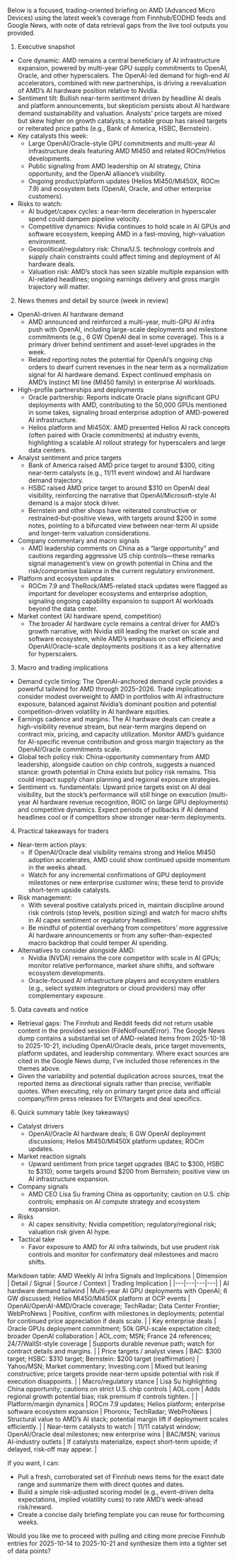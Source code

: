 Below is a focused, trading-oriented briefing on AMD (Advanced Micro Devices) using the latest week’s coverage from Finnhub/EODHD feeds and Google News, with note of data retrieval gaps from the live tool outputs you provided.

1) Executive snapshot
- Core dynamic: AMD remains a central beneficiary of AI infrastructure expansion, powered by multi-year GPU supply commitments to OpenAI, Oracle, and other hyperscalers. The OpenAI-led demand for high-end AI accelerators, combined with new partnerships, is driving a reevaluation of AMD’s AI hardware position relative to Nvidia.
- Sentiment tilt: Bullish near-term sentiment driven by headline AI deals and platform announcements, but skepticism persists about AI hardware demand sustainability and valuation. Analysts’ price targets are mixed but skew higher on growth catalysts; a notable group has raised targets or reiterated price paths (e.g., Bank of America, HSBC, Bernstein). 
- Key catalysts this week: 
  - Large OpenAI/Oracle-style GPU commitments and multi-year AI infrastructure deals featuring AMD MI450 and related ROCm/Helios developments.
  - Public signaling from AMD leadership on AI strategy, China opportunity, and the OpenAI alliance’s visibility.
  - Ongoing product/platform updates (Helios MI450/MI450X, ROCm 7.9) and ecosystem bets (OpenAI, Oracle, and other enterprise customers).
- Risks to watch:
  - AI budget/capex cycles: a near-term deceleration in hyperscaler spend could dampen pipeline velocity.
  - Competitive dynamics: Nvidia continues to hold scale in AI GPUs and software ecosystem, keeping AMD in a fast-moving, high-valuation environment.
  - Geopolitical/regulatory risk: China/U.S. technology controls and supply chain constraints could affect timing and deployment of AI hardware deals.
  - Valuation risk: AMD’s stock has seen sizable multiple expansion with AI-related headlines; ongoing earnings delivery and gross margin trajectory will matter.

2) News themes and detail by source (week in review)
- OpenAI-driven AI hardware demand
  - AMD announced and reinforced a multi-year, multi-GPU AI infra push with OpenAI, including large-scale deployments and milestone commitments (e.g., 6 GW OpenAI deal in some coverage). This is a primary driver behind sentiment and asset-level upgrades in the week.
  - Related reporting notes the potential for OpenAI’s ongoing chip orders to dwarf current revenues in the near term as a normalization signal for AI hardware demand. Expect continued emphasis on AMD’s Instinct MI line (MI450 family) in enterprise AI workloads.
- High-profile partnerships and deployments
  - Oracle partnership: Reports indicate Oracle plans significant GPU deployments with AMD, contributing to the 50,000 GPUs mentioned in some takes, signaling broad enterprise adoption of AMD-powered AI infrastructure.
  - Helios platform and MI450X: AMD presented Helios AI rack concepts (often paired with Oracle commitments) at industry events, highlighting a scalable AI rollout strategy for hyperscalers and large data centers.
- Analyst sentiment and price targets
  - Bank of America raised AMD price target to around $300, citing near-term catalysts (e.g., 11/11 event window) and AI hardware demand trajectory.
  - HSBC raised AMD price target to around $310 on OpenAI deal visibility, reinforcing the narrative that OpenAI/Microsoft-style AI demand is a major stock driver.
  - Bernstein and other shops have reiterated constructive or restrained-but-positive views, with targets around $200 in some notes, pointing to a bifurcated view between near-term AI upside and longer-term valuation considerations.
- Company commentary and macro signals
  - AMD leadership comments on China as a “large opportunity” and cautions regarding aggressive US chip controls—these remarks signal management’s view on growth potential in China and the risk/compromise balance in the current regulatory environment.
- Platform and ecosystem updates
  - ROCm 7.9 and TheRock/AM5-related stack updates were flagged as important for developer ecosystems and enterprise adoption, signaling ongoing capability expansion to support AI workloads beyond the data center.
- Market context (AI hardware spend, competition)
  - The broader AI hardware cycle remains a central driver for AMD’s growth narrative, with Nvidia still leading the market on scale and software ecosystem, while AMD’s emphasis on cost efficiency and OpenAI/Oracle-scale deployments positions it as a key alternative for hyperscalers.

3) Macro and trading implications
- Demand cycle timing: The OpenAI-anchored demand cycle provides a powerful tailwind for AMD through 2025–2026. Trade implications: consider modest overweight to AMD in portfolios with AI infrastructure exposure, balanced against Nvidia’s dominant position and potential competition-driven volatility in AI hardware equities.
- Earnings cadence and margins: The AI hardware deals can create a high-visibility revenue stream, but near-term margins depend on contract mix, pricing, and capacity utilization. Monitor AMD’s guidance for AI-specific revenue contribution and gross margin trajectory as the OpenAI/Oracle commitments scale.
- Global tech policy risk: China-opportunity commentary from AMD leadership, alongside caution on chip controls, suggests a nuanced stance: growth potential in China exists but policy risk remains. This could impact supply chain planning and regional exposure strategies.
- Sentiment vs. fundamentals: Upward price targets exist on AI deal visibility, but the stock’s performance will still hinge on execution (multi-year AI hardware revenue recognition, ROIC on large GPU deployments) and competitive dynamics. Expect periods of pullbacks if AI demand headlines cool or if competitors show stronger near-term deployments.

4) Practical takeaways for traders
- Near-term action plays:
  - If OpenAI/Oracle deal visibility remains strong and Helios MI450 adoption accelerates, AMD could show continued upside momentum in the weeks ahead.
  - Watch for any incremental confirmations of GPU deployment milestones or new enterprise customer wins; these tend to provide short-term upside catalysts.
- Risk management:
  - With several positive catalysts priced in, maintain discipline around risk controls (stop levels, position sizing) and watch for macro shifts in AI capex sentiment or regulatory headlines.
  - Be mindful of potential overhang from competitors’ more aggressive AI hardware announcements or from any softer-than-expected macro backdrop that could temper AI spending.
- Alternatives to consider alongside AMD:
  - Nvidia (NVDA) remains the core competitor with scale in AI GPUs; monitor relative performance, market share shifts, and software ecosystem developments.
  - Oracle-focused AI infrastructure players and ecosystem enablers (e.g., select system integrators or cloud providers) may offer complementary exposure.

5) Data caveats and notice
- Retrieval gaps: The Finnhub and Reddit feeds did not return usable content in the provided session (FileNotFoundError). The Google News dump contains a substantial set of AMD-related items from 2025-10-18 to 2025-10-21, including OpenAI/Oracle deals, price target movements, platform updates, and leadership commentary. Where exact sources are cited in the Google News dump, I’ve included those references in the themes above.
- Given the variability and potential duplication across sources, treat the reported items as directional signals rather than precise, verifiable quotes. When executing, rely on primary target price data and official company/firm press releases for EV/targets and deal specifics.

6) Quick summary table (key takeaways)
- Catalyst drivers
  - OpenAI/Oracle AI hardware deals; 6 GW OpenAI deployment discussions; Helios MI450/MI450X platform updates; ROCm updates.
- Market reaction signals
  - Upward sentiment from price target upgrades (BAC to $300, HSBC to $310); some targets around $200 from Bernstein; positive view on AI infrastructure expansion.
- Company signals
  - AMD CEO Lisa Su framing China as opportunity; caution on U.S. chip controls; emphasis on AI compute strategy and ecosystem expansion.
- Risks
  - AI capex sensitivity; Nvidia competition; regulatory/regional risk; valuation risk given AI hype.
- Tactical take
  - Favor exposure to AMD for AI infra tailwinds, but use prudent risk controls and monitor for confirmatory deal milestones and macro shifts.

Markdown table: AMD Weekly AI Infra Signals and Implications
| Dimension | Detail / Signal | Source / Context | Trading Implication |
|---|---|---|---|
| AI hardware demand tailwind | Multi-year AI GPU deployments with OpenAI; 6 GW discussed; Helios MI450/MI450X platform at OCP events | OpenAI/OpenAI-AMD/Oracle coverage; TechRadar; Data Center Frontier; WebProNews | Positive, confirm with milestones in deployments; potential for continued price appreciation if deals scale. |
| Key enterprise deals | Oracle GPUs deployment commitment; 50k GPU-scale expectation cited; broader OpenAI collaboration | AOL.com; MSN; France 24 references; 24/7/WallSt-style coverage | Supports durable revenue path; watch for contract details and margins. |
| Price targets / analyst views | BAC: $300 target; HSBC: $310 target; Bernstein: $200 target (reaffirmation) | Yahoo/MSN; Market commentary; Investing.com | Mixed but leaning constructive; price targets provide near-term upside potential with risk if execution disappoints. |
| Macro/regulatory stance | Lisa Su highlighting China opportunity; cautions on strict U.S. chip controls | AOL.com | Adds regional growth potential bias; risk premium if controls tighten. |
| Platform/margin dynamics | ROCm 7.9 updates; Helios platform; enterprise software ecosystem expansion | Phoronix; TechRadar; WebProNews | Structural value to AMD’s AI stack; potential margin lift if deployment scales efficiently. |
| Near-term catalysts to watch | 11/11 catalyst window; OpenAI/Oracle deal milestones; new enterprise wins | BAC/MSN; various AI-industry outlets | If catalysts materialize, expect short-term upside; if delayed, risk-off may appear. |

If you want, I can:
- Pull a fresh, corroborated set of Finnhub news items for the exact date range and summarize them with direct quotes and dates.
- Build a simple risk-adjusted scoring model (e.g., event-driven delta expectations, implied volatility cues) to rate AMD’s week-ahead risk/reward.
- Create a concise daily briefing template you can reuse for forthcoming weeks.

Would you like me to proceed with pulling and citing more precise Finnhub entries for 2025-10-14 to 2025-10-21 and synthesize them into a tighter set of data points?